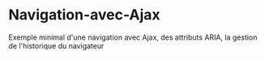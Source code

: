 # Navigation-avec-Ajax
Exemple minimal d'une navigation avec Ajax, des attributs ARIA, la gestion de l'historique du navigateur
